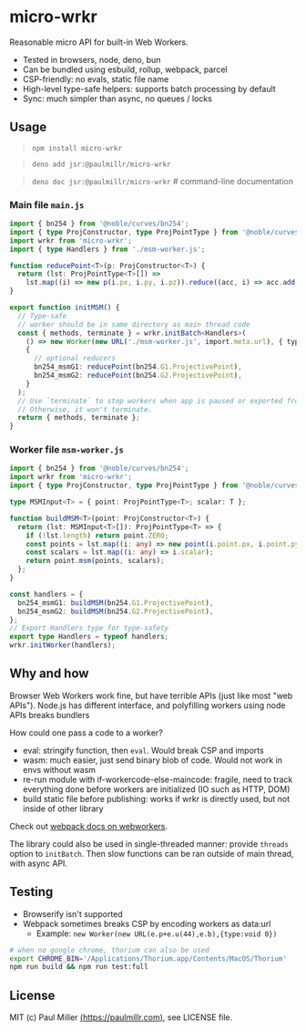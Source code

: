 # micro-wrkr

Reasonable micro API for built-in Web Workers.

- Tested in browsers, node, deno, bun
- Can be bundled using esbuild, rollup, webpack, parcel
- CSP-friendly: no evals, static file name
- High-level type-safe helpers: supports batch processing by default
- Sync: much simpler than async, no queues / locks

## Usage

> `npm install micro-wrkr`

> `deno add jsr:@paulmillr/micro-wrkr`

> `deno doc jsr:@paulmillr/micro-wrkr` # command-line documentation

### Main file `main.js`

```ts
import { bn254 } from '@noble/curves/bn254';
import { type ProjConstructor, type ProjPointType } from '@noble/curves/abstract/weierstrass';
import wrkr from 'micro-wrkr';
import { type Handlers } from './msm-worker.js';

function reducePoint<T>(p: ProjConstructor<T>) {
  return (lst: ProjPointType<T>[]) =>
    lst.map((i) => new p(i.px, i.py, i.pz)).reduce((acc, i) => acc.add(i), p.ZERO);
}

export function initMSM() {
  // Type-safe
  // worker should be in same directory as main thread code
  const { methods, terminate } = wrkr.initBatch<Handlers>(
    () => new Worker(new URL('./msm-worker.js', import.meta.url), { type: 'module' }),
    {
      // optional reducers
      bn254_msmG1: reducePoint(bn254.G1.ProjectivePoint),
      bn254_msmG2: reducePoint(bn254.G2.ProjectivePoint),
    }
  );
  // Use `terminate` to stop workers when app is paused or exported from library.
  // Otherwise, it won't terminate.
  return { methods, terminate };
}
```

### Worker file `msm-worker.js`

```ts
import { bn254 } from '@noble/curves/bn254';
import wrkr from 'micro-wrkr';
import { type ProjConstructor, type ProjPointType } from '@noble/curves/abstract/weierstrass';

type MSMInput<T> = { point: ProjPointType<T>; scalar: T };

function buildMSM<T>(point: ProjConstructor<T>) {
  return (lst: MSMInput<T>[]): ProjPointType<T> => {
    if (!lst.length) return point.ZERO;
    const points = lst.map((i: any) => new point(i.point.px, i.point.py, i.point.pz));
    const scalars = lst.map((i: any) => i.scalar);
    return point.msm(points, scalars);
  };
}

const handlers = {
  bn254_msmG1: buildMSM(bn254.G1.ProjectivePoint),
  bn254_msmG2: buildMSM(bn254.G2.ProjectivePoint),
};
// Export Handlers type for type-safety
export type Handlers = typeof handlers;
wrkr.initWorker(handlers);
```

## Why and how

Browser Web Workers work fine, but have terrible APIs (just like most "web APIs").
Node.js has different interface, and polyfilling workers using node APIs breaks bundlers

How could one pass a code to a worker?

- eval: stringify function, then `eval`. Would break CSP and imports
- wasm: much easier, just send binary blob of code. Would not work in envs without wasm
- re-run module with if-workercode-else-maincode: fragile, need to track everything done before workers are initialized (IO such as HTTP, DOM)
- build static file before publishing: works if wrkr is directly used, but not inside of other library

Check out [webpack docs on webworkers](https://webpack.js.org/guides/web-workers/).

The library could also be used in single-threaded manner: provide `threads` option to `initBatch`.
Then slow functions can be ran outside of main thread, with async API.

## Testing

- Browserify isn't supported
- Webpack sometimes breaks CSP by encoding workers as data:url
    - Example: `new Worker(new URL(e.p+e.u(44),e.b),{type:void 0})`


```sh
# when no google chrome, thorium can also be used
export CHROME_BIN='/Applications/Thorium.app/Contents/MacOS/Thorium'
npm run build && npm run test:full
```

## License

MIT (c) Paul Miller [(https://paulmillr.com)](https://paulmillr.com), see LICENSE file.
